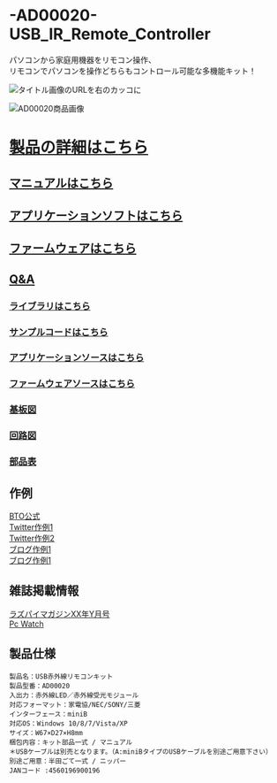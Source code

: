 # -AD00020-USB_IR_Remote_Controller

 パソコンから家庭用機器をリモコン操作、  
 リモコンでパソコンを操作どちらもコントロール可能な多機能キット！

![タイトル画像のURLを右のカッコに]()
 
![AD00020商品画像](https://bit-trade-one.co.jp/wp/wp-content/uploads/2014/04/9da51827c78091a59a300f87ba6b4909.png)

<!--
改行する場合、文末に半角スペース2個を置く

リンクの貼り方
[リンクになる文章](URL)
exp.
[Google](https://www.google.co.jp/)

画像の貼り方
![画像が読めない時に表示されるテキスト](画像のURL)
exp.
![bit-trade-one](https://bit-trade-one.co.jp/wp/wp-content/uploads/tcd-w/logo.png)
※先頭の"!"を忘れないこと


見出しの付け方

# 見出し1

## 見出し1-1

###　見出し1-2

# 見出し2

"#"を増やすと下位の見出しになる


-->


<!--
以下のURL内の"-ADXXXXX-Template"をリポジトリ名/ファイル名に変更 

製品によって無い情報(ライブラリへのリンクなど)は削除すること

ソフトの使い方、ライブラリの使い方などがWordなどである場合は、
各情報フォルダにMarkdown形式に起こし"Readme.md"という名前で保存すること
-->

# [製品の詳細はこちら](https://bit-trade-one.co.jp/product/assemblydisk/ad00020/) 

## [マニュアルはこちら](https://github.com/bit-trade-one/-ADXXXXX-Template/raw/master/Manual)

## [アプリケーションソフトはこちら](https://github.com/bit-trade-one/-ADXXXXX-Template/raw/master/App/)  

## [ファームウェアはこちら](https://github.com/bit-trade-one/-ADXXXXX-Template/raw/master/Firmware/)

## [Q&A](https://github.com/bit-trade-one/-ADXXXXX-Template/blob/master/FAQ.md)

### [ライブラリはこちら](https://github.com/bit-trade-one/-ADXXXXX-Template/raw/master/Library)  

### [サンプルコードはこちら](https://github.com/bit-trade-one/-ADXXXXX-Template/raw/master/Sample)  

### [アプリケーションソースはこちら](https://github.com/bit-trade-one/-ADXXXXX-Template/raw/master/App_source/)  

### [ファームウェアソースはこちら](https://github.com/bit-trade-one/-ADXXXXX-Template/raw/master/Firmware_source/)

### [基板図](https://github.com/bit-trade-one/-ADXXXXX-Template/blob/master/Dimensions/-ADXXXXX-Template-Dimensions.pdf)

### [回路図](https://github.com/bit-trade-one/-ADXXXXX-Templateo/blob/master/Schematics/-ADXXXXX-Template-Schematics.pdf)

### [部品表](https://github.com/bit-trade-one-ADXXXXX-Templateo/blob/master/Partslist/-ADXXXXX-Template-Partslist.md)


## 作例

[BTO公式]()  
[Twitter作例1]()  
[Twitter作例2]()  
[ブログ作例1]()  
[ブログ作例1]()  

## 雑誌掲載情報

[ラズパイマガジンXX年Y月号]()  
[Pc Watch]()

## 製品仕様
    製品名：USB赤外線リモコンキット
    製品型番：AD00020
    入出力：赤外線LED／赤外線受光モジュール
    対応フォーマット：家電協/NEC/SONY/三菱
    インターフェース：miniB
    対応OS：Windows 10/8/7/Vista/XP
    サイズ：W67×D27×H8mm
    梱包内容：キット部品一式 / マニュアル
    ＊USBケーブルは別売となります。（A:miniBタイプのUSBケーブルを別途ご用意下さい）
    別途ご用意：半田ごて一式 / ニッパー
    JANコード :4560196900196
